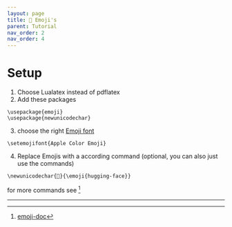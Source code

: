 ```yaml
---
layout: page
title: 🤗 Emoji's
parent: Tutorial
nav_order: 2
nav_order: 4
---
```


# Setup

1. Choose Lualatex instead of pdflatex
3. Add these packages
```
\usepackage{emoji}
\usepackage{newunicodechar}
```
3. choose the right [Emoji font](https://ctan.mc1.root.project-creative.net/macros/luatex/latex/emoji/emoji-doc.pdf#table.101)
```
\setemojifont{Apple Color Emoji}
```
4. Replace Emojis with a according command (optional, you can also just use the commands)
```
\newunicodechar{🤗}{\emoji{hugging-face}}
```
for more commands see [^1]


---
[^1]:[emoji-doc](https://ctan.mc1.root.project-creative.net/macros/luatex/latex/emoji/emoji-doc.pdf)
